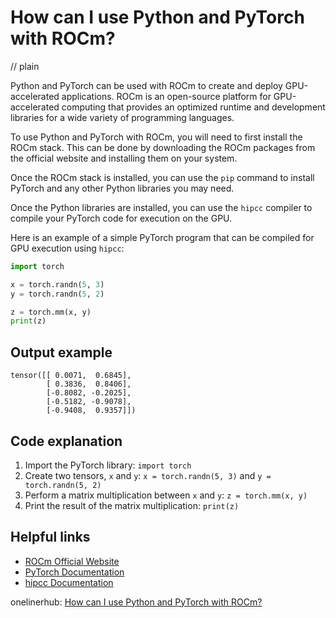 # How can I use Python and PyTorch with ROCm?
// plain

Python and PyTorch can be used with ROCm to create and deploy GPU-accelerated applications. ROCm is an open-source platform for GPU-accelerated computing that provides an optimized runtime and development libraries for a wide variety of programming languages.

To use Python and PyTorch with ROCm, you will need to first install the ROCm stack. This can be done by downloading the ROCm packages from the official website and installing them on your system.

Once the ROCm stack is installed, you can use the `pip` command to install PyTorch and any other Python libraries you may need.

Once the Python libraries are installed, you can use the `hipcc` compiler to compile your PyTorch code for execution on the GPU.

Here is an example of a simple PyTorch program that can be compiled for GPU execution using `hipcc`:

```python
import torch

x = torch.randn(5, 3)
y = torch.randn(5, 2)

z = torch.mm(x, y)
print(z)
```

## Output example

```
tensor([[ 0.0071,  0.6845],
        [ 0.3836,  0.8406],
        [-0.8082, -0.2025],
        [-0.5182, -0.9078],
        [-0.9408,  0.9357]])
```

## Code explanation

1. Import the PyTorch library: `import torch`
2. Create two tensors, `x` and `y`: `x = torch.randn(5, 3)` and `y = torch.randn(5, 2)`
3. Perform a matrix multiplication between `x` and `y`: `z = torch.mm(x, y)`
4. Print the result of the matrix multiplication: `print(z)`

## Helpful links
- [ROCm Official Website](https://rocm.github.io/)
- [PyTorch Documentation](https://pytorch.org/docs/stable/index.html)
- [hipcc Documentation](https://rocm-documentation.readthedocs.io/en/latest/HIP/hipcc.html)

onelinerhub: [How can I use Python and PyTorch with ROCm?](https://onelinerhub.com/python-pytorch/how-can-i-use-python-and-pytorch-with-rocm)